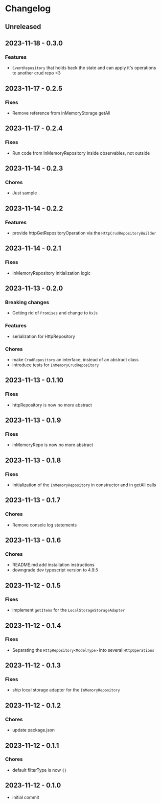 # Changelog

## Unreleased

## 2023-11-18 - 0.3.0
### Features
- `EventRepository` that holds back the state and can apply it's operations to another crud repo <3

## 2023-11-17 - 0.2.5
### Fixes
- Remove reference from inMemoryStorage getAll

## 2023-11-17 - 0.2.4
### Fixes
- Run code from InMemoryRepository inside observables, not outside

## 2023-11-14 - 0.2.3
### Chores
- Just sample

## 2023-11-14 - 0.2.2
### Features
- provide httpGetRepositoryOperation via the `HttpCrudRepositoryBuilder`

## 2023-11-14 - 0.2.1
### Fixes
- InMemoryRepository initialization logic

## 2023-11-13 - 0.2.0
### Breaking changes
- Getting rid of `Promises` and change to `RxJs`
### Features
- serialization for HttpRepository
### Chores
- make `CrudRepository` an interface, instead of an abstract class
- introduce tests for `InMemoryCrudRepository`

## 2023-11-13 - 0.1.10
### Fixes
- httpRepository is now no more abstract

## 2023-11-13 - 0.1.9
### Fixes
- inMemoryRepo is now no more abstract

## 2023-11-13 - 0.1.8
### Fixes
- Initialization of the `InMemoryRepository` in constructor and in getAll calls

## 2023-11-13 - 0.1.7
### Chores
- Remove console log statements

## 2023-11-13 - 0.1.6
### Chores
- README.md add installation instructions
- downgrade dev typescript version to 4.9.5

## 2023-11-12 - 0.1.5
### Fixes
- implement `getItems` for the `LocalStorageStorageAdapter`

## 2023-11-12 - 0.1.4
### Fixes
- Separating the `HttpRepository<ModelType>` into several `HttpOperations`

## 2023-11-12 - 0.1.3
### Fixes
- ship local storage adapter for the `InMemoryRepository`

## 2023-11-12 - 0.1.2
### Chores
- update package.json

## 2023-11-12 - 0.1.1
### Chores
- default filterType is now `{}`

## 2023-11-12 - 0.1.0
- initial commit
